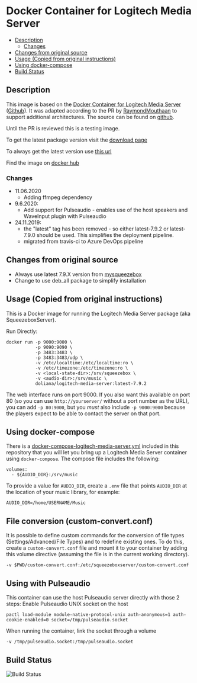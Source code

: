 # Docker Container for Logitech Media Server

- [Description](#description)
  - [Changes](#changes)
- [Changes from original source](#changes-from-original-source)
- [Usage (Copied from original instructions)](#usage-copied-from-original-instructions)
- [Using docker-compose](#using-docker-compose)
- [Build Status](#build-status)

## Description

This image is based on the [Docker Container for Logitech Media Server](https://hub.docker.com/r/larsks/logitech-media-server/) ([Github](https://github.com/larsks/docker-image-logitech-media-server)). It was adapted according to the PR by [RaymondMouthaan](https://github.com/RaymondMouthaan) to support additional architectures. The source can be found on [github](https://github.com/DOliana/docker-image-logitech-media-server).

Until the PR is reviewed this is a testing image.

To get the latest package version visit the [download page](http://downloads.slimdevices.com/nightly/index.php?ver=7.9)

To always get the latest version use [this url](http://www.mysqueezebox.com/update/?version=7.9.2&revision=1&geturl=1&os=deb)

Find the image on [docker hub](https://hub.docker.com/r/doliana/logitech-media-server/)

### Changes
- 11.06.2020
  - Adding ffmpeg dependency
- 9.6.2020:
  - Add support for Pulseaudio - enables use of the host speakers and WaveInput plugin with Pulseaudio
- 24.11.2019:
  - the "latest" tag has been removed - so either latest-7.9.2 or latest-7.9.0 should be used. This simplifies the deployment pipeline.
  - migrated from travis-ci to Azure DevOps pipeline

## Changes from original source

- Always use latest 7.9.X version from [mysqueezebox](http://downloads.slimdevices.com/nightly/index.php?ver=7.9)
- Change to use deb_all package to simplify installation

## Usage (Copied from original instructions)

This is a Docker image for running the Logitech Media Server package
(aka SqueezeboxServer).

Run Directly:

    docker run -p 9000:9000 \
               -p 9090:9090 \
               -p 3483:3483 \
               -p 3483:3483/udp \
               -v /etc/localtime:/etc/localtime:ro \
               -v /etc/timezone:/etc/timezone:ro \
               -v <local-state-dir>:/srv/squeezebox \
               -v <audio-dir>:/srv/music \
               doliana/logitech-media-server:latest-7.9.2

The web interface runs on port 9000.  If you also want this available
on port 80 (so you can use `http://yourserver/` without a port number
as the URL), you can add `-p 80:9000`, but you *must* also include `-p
9000:9000` because the players expect to be able to contact the server
on that port.

## Using docker-compose

There is a [docker-compose-logitech-media-server.yml](https://github.com/DOliana/docker-image-logitech-media-server/blob/master/docker-compose-logitech-media-server.yml) included in this repository that
you will let you bring up a Logitech Media Server container using
`docker-compose`.  The compose file includes the following:

    volumes:
      - ${AUDIO_DIR}:/srv/music

To provide a value for `AUDIO_DIR`, create a `.env`
file that points `AUDIO_DIR` at the location of your music library,
for example:

    AUDIO_DIR=/home/USERNAME/Music

[docker-compose-logitech-media-server.yml]: docker-compose-logitech-media-server.yml

## File conversion (custom-convert.conf)
It is possible to define custom commands for the conversion of file types (Settings/Advanced/File Types) and to redefine existing ones. 
To do this, create a `custom-convert.conf` file and mount it to your container by adding this volume directive (assuming the file is in the current working directory).

    -v $PWD/custom-convert.conf:/etc/squeezeboxserver/custom-convert.conf 

## Using with Pulseaudio
This container can use the host Pulseaudio server directly with those 2 steps:
Enable Pulseaudio UNIX socket on the host

    pactl load-module module-native-protocol-unix auth-anonymous=1 auth-cookie-enabled=0 socket=/tmp/pulseaudio.socket

When running the container, link the socket through a volume

    -v /tmp/pulseaudio.socket:/tmp/pulseaudio.socket

## Build Status

![Build Status](https://dev.azure.com/DenisOliana/HomeAutomation/_apis/build/status/DOliana.docker-image-logitech-media-server?branchName=master)
